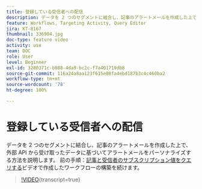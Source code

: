 ```yaml
---
title: 登録している受信者への配信
description: データを 2 つのセグメントに結合し、記事のアラートメールを作成した上で、外部 API から受け取ったデータに基づいてアラートメールをパーソナライズする方法を説明します。
feature: Workflows, Targeting Activity, Query Editor
jira: KT-8167
thumbnail: 336904.jpg
doc-type: feature video
activity: use
team: DOC
role: User
level: Beginner
exl-id: 3280371c-b088-4da9-bc2c-f7a401719db8
source-git-commit: 116a24a8aa123f615e08fa4ebd187b3c4c460ba2
workflow-type: tm+mt
source-wordcount: '78'
ht-degree: 100%

---
```


# 登録している受信者への配信

データを 2 つのセグメントに結合し、記事のアラートメールを作成した上で、外部 API から受け取ったデータに基づいてアラートメールをパーソナライズする方法を説明します。 前の手順：[記事と受信者のサブスクリプション値をクエリする](/help/tutorial-use-soap-apis/query-articles-and-recipient-subscription-values.md)ビデオで作成したワークフローの構築を続けます。

>[!VIDEO](https://video.tv.adobe.com/v/336904?quality=12&learn=on){transcript=true}
